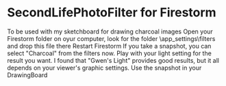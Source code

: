 # SecondLifePhotoFilter for Firestorm
To be used with my sketchboard for drawing charcoal images 
Open your Firestorm folder on oyur computer, look for the folder \app_settings\filters and drop this file there
Restart Firestorm
If you take a snapshot, you can select "Charcoal" from the filters now. Play with your light setting for the result you want. I found that "Gwen's Light" provides good results, but it all depends on your viewer's graphic settings.
Use the snapshot in your DrawingBoard
